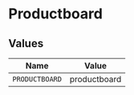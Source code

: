 # Productboard


## Values

| Name           | Value          |
| -------------- | -------------- |
| `PRODUCTBOARD` | productboard   |